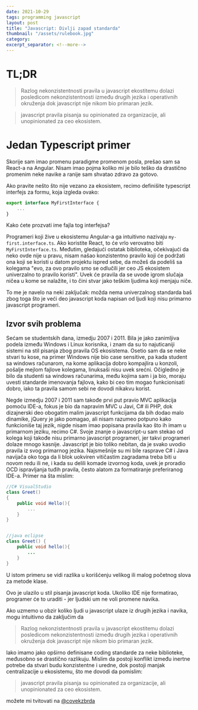 ```yaml
---
date: 2021-10-29
tags: programming javascript
layout: post
title: "Javascript: Divlji zapad standarda"
thumbnail: "/assets/rulebook.jpg"
category:
excerpt_separator: <!--more-->
---
```


# TL;DR

> Razlog nekonzistentnosti pravila u javascript ekostitemu dolazi posledicom nekonzistentnosti između drugih jezika i operativnih okruženja dok javascript nije nikom bio primaran jezik.

> javascript pravila pisanja su opinionated za organizacije, ali unopinionated za ceo ekosistem.

# Jedan Typescript primer

Skorije sam imao promenu paradigme promenom posla, prešao sam sa React-a na Angular. Nisam imao pojma koliko mi je bilo teško da drastično promenim neke navike a ranije sam shvatao zdravo za gotovo.

Ako pravite nešto što nije vezano za ekosistem, recimo definišite typescript interfejs za formu, koja izgleda ovako:

```ts
export interface MyFirstInterface {
    ...
}
```

Kako ćete prozvati ime fajla tog interfejsa?

Programeri koji žive u ekosistemu Angular-a ga intuitivno nazivaju `my-first.interface.ts`. Ako koristite React, to će vrlo verovatno biti `MyFirstInterface.ts`. Međutim, gledajući ostatak biblioteka, očekivajući da neko ovde nije u pravu, nisam našao konzistentno pravilo koji će podržati ona koji se koristi u datom projektu ispred sebe, da možeš da podeliš sa kolegama "evo, za ovo pravilo smo se odlučili jer ceo JS ekosistem univerzalno to pravilo koristi". Uvek će pravila da se uvode igrom slučaja ničea u kome se nalažite, i to čini stvar jako teškim ljudima koji menjaju niče.

To me je navelo na neki zaključak: možda nema univerzalnog standarda baš zbog toga što je veći deo javascript koda napisan od ljudi koji nisu primarno javascript programeri.

## Izvor svih problema


Sećam se studentskih dana, izmedju 2007 i 2011. Bila je jako zanimljiva podela između Windows i Linux korisnika, i znam da su to najuticaniji sistemi na stil pisanja zbog pravila OS ekosistema. Osetio sam da se neke stvari tu kose, na primer Windows nije bio case sensitive, pa kada student sa windows računarom, na kome aplikacija dobro kompajlira u konzoli, pošalje mejlom fajlove kolegama, linuksaši nisu uvek srećni. Očigledno je bilo da studenti sa windows računarima, među kojima sam i ja bio, moraju uvesti standarde imenovanja fajlova, kako bi ceo tim mogao funkcionisati dobro, iako ta pravila samom sebi ne dovodi nikakvu korist.

Negde izmedju 2007 i 2011 sam takođe prvi put pravio MVC aplikacija pomoću IDE-a, fokus je bio da napravim MVC u Javi, C# ili PHP, dok dizajnerski deo obogatim malim javascript funkcijama da bih dodao malo dinamike, jQuery je jako pomagao, ali nisam razumeo potpuno kako funkcioniše taj jezik, nigde nisam imao popisana pravila kao što ih imam u primarnom jeziku, recimo C#. Svoje znanje o javascript-u sam stekao od kolega koji takođe nisu primarno javascript programeri, jer takvi programeri dolaze mnogo kasnije. Javascript je bio toliko nebitan, da je svako uvodio pravila iz svog primarnog jezika. Najsmešnije su mi bile rasprave C# i Java navijača oko toga da li blok uokviren vitičastim zagradama treba biti u novom redu ili ne, i kada su delili komade izvornog koda, uvek je proradio OCD ispravljanja tuđih pravila, često alatom za formatiranje preferiranog IDE-a. Primer na šta mislim:

```C#
//C# VisualStudio
class Greet()
{
    public void Hello(){
        ...
    }
}
```

```java

//java eclipse
class Greet() {
    public void hello(){
        ...
    }
}
```

U istom primeru se vidi razlika u korišćenju velikog ili malog početnog slova za metode klase.

Ovo je ulazilo u stil pisanja javascript koda. Ukoliko IDE nije formatirao, programer će to uraditi - jer ljudski um ne voli promene navika.

Ako uzmemo u obzir koliko ljudi u javascript ulaze iz drugih jezika i navika, mogu intuitivno da zaključim da 

> Razlog nekonzistentnosti pravila u javascript ekostitemu dolazi posledicom nekonzistentnosti između drugih jezika i operativnih okruženja dok javascript nije nikom bio primaran jezik.

Iako imamo jako opširno definisane coding standarde za neke biblioteke, međusobno se drastično razlikuju. Mislim da postoji konflikt između inertne potrebe da stvari budu konzistentne i uredne, dok postoji manjak centralizacije u ekosistemu, što me dovodi da pomislim:

> javascript pravila pisanja su opinionated za organizacije, ali unopinionated za ceo ekosistem.

možete mi tvitovati na [@covekzbrda](twitter.com/covekzbrda)


<!-- 

## Angular: Opinionated or not

Angular vodi vrlo jasnu, nekad nepisanu, filozofiju: _Imamo najbolju praksu i forsiramo da koristite i vi najbolju praksu_. Standardi pisanja se mogu naći ovde:

https://angular.io/guide/styleguide

> Napomena: sve nadalje predstavlja moju raspravu sa navikama koje moram steći, mislim da se trebaju uzeti u obzir iako čitalac ne vidi razlog u tome, ali ako imati jako dobar argument, možete mi tvitovati na [@covekzbrda](twitter.com/covekzbrda) i dodaću taj tvit kao ispravku.

Postoje stvari koje su mi vrlo teške da prihvatim u Angular ekosistemu samo zbog manjka praktičnosti, nedostatka dokumentacije, i možda sve ovo dolazi iz unopinionetad sveta koji sam uživao do sada.

Daću najjednostavniji primer: zašto komponenta čiji kontroler nosi ime `MyFirstComponent`, mora da nosi ime datoteke `my-first.component.ts` i da ima ime selektora `app-my-first`, koji se generiše uz `angular cli` pomoću komande `ng g c my-first?`.

Koliko brzo vaš um prebacuje kontekst ako želite da pretražite sve vezano za `MyFirst` ili `my-first` ili `app-my-first`. Zašto kad imam puno tabova, moram da imam povlake da zauzimaju jako skup prostor ekrana (pola ekrana, ako programirate kao ja, IDE na jednoj a browser na drugoj polovini)

Zatim, uvođenje `.` za identifikovanje uloge fajla takođe čini stvar konfuznim. Prvo sam mislio da se odnosi na stvari koje važe samo za angular: modul, komponenta, servis, direktiva itd, što mi olakšava da iz imena identifikujem coupling sa angular ekosistemom. Ali, počeo sam da viđam navike na primer za interfejse, kao na primer gore `my-first.interface.ts`.   -->